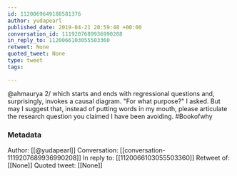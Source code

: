 ```yaml
---
id: 1120069649188581376
author: yudapearl
published_date: 2019-04-21 20:59:48 +00:00
conversation_id: 1119207689936990208
in_reply_to: 1120066103055503360
retweet: None
quoted_tweet: None
type: tweet
tags:

---
```


@ahmaurya 2/
which starts and ends with regressional questions and, surprisingly, invokes a causal diagram. "For what purpose?" I asked. But may I suggest that, instead of putting words in my mouth, please articulate the research question you claimed I have been avoiding.  #Bookofwhy

### Metadata

Author: [[@yudapearl]]
Conversation: [[conversation-1119207689936990208]]
In reply to: [[1120066103055503360]]
Retweet of: [[None]]
Quoted tweet: [[None]]
